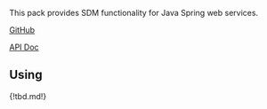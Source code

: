 This pack provides SDM functionality for Java Spring web services.

[GitHub][]

[API Doc][api-doc]

[github]: https://github.com/atomist/sdm-pack-spring (GitHub Repository)
[api-doc]: https://atomist.github.io/sdm-pack-spring/ (API Docs)

## Using

{!tbd.md!}

